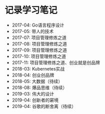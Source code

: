 # 记录学习笔记

* 2017-04: Go语言程序设计
* 2017-05: 带人的技术
* 2017-07: 项目管理修炼之道
* 2017-08: 项目管理修炼之道
* 2017-09: 项目管理修炼之道
* 2017-10: 项目管理修炼之道
* 2017-11: 项目管理修炼之道、创业就是创品牌
* 2018-03: Kubernetes实战
* 2018-04: 创业创品牌
* 2018-05: 大数据（待续）
* 2018-08: 爆品思维（待续）
* 2019-03: 伟大的设计
* 2019-04: 创新者的窘境
* 2019-04: 谷歌的断舍离（待续）